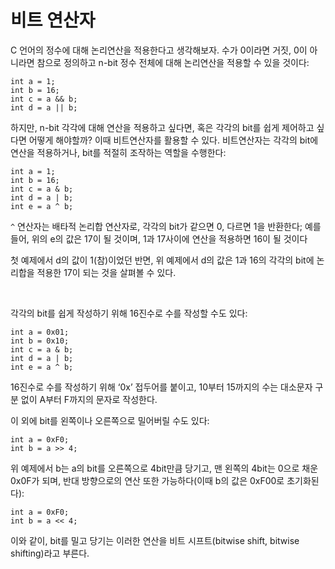 # 비트 연산자

C 언어의 정수에 대해 논리연산을 적용한다고 생각해보자. 수가 0이라면 거짓, 0이 아니라면 참으로 정의하고 n-bit 정수 전체에 대해 논리연산을 적용할 수 있을 것이다:

```
int a = 1;
int b = 16;
int c = a && b;
int d = a || b;
```

하지만, n-bit 각각에 대해 연산을 적용하고 싶다면, 혹은 각각의 bit를 쉽게 제어하고 싶다면 어떻게 해야할까? 이때 비트연산자를 활용할 수 있다. 비트연산자는 각각의 bit에 연산을 적용하거나, bit를
적절히 조작하는 역할을 수행한다:

```
int a = 1;
int b = 16;
int c = a & b;
int d = a | b;
int e = a ^ b;
```

`^` 연산자는 배타적 논리합 연산자로, 각각의 bit가 같으면 0, 다르면 1을 반환한다; 예를 들어, 위의 e의 값은 17이 될 것이며, 1과 17사이에 연산을 적용하면 16이 될 것이다

첫 예제에서 d의 값이 1(참)이었던 반면, 위 예제에서 d의 값은 1과 16의 각각의 bit에 논리합을 적용한 17이 되는 것을 살펴볼 수 있다.

<br/>

각각의 bit를 쉽게 작성하기 위해 16진수로 수를 작성할 수도 있다:

```
int a = 0x01;
int b = 0x10;
int c = a & b;
int d = a | b;
int e = a ^ b;
```

16진수로 수를 작성하기 위해 ‘0x’ 접두어를 붙이고, 10부터 15까지의 수는 대소문자 구분 없이 A부터 F까지의 문자로 작성한다.

이 외에 bit를 왼쪽이나 오른쪽으로 밀어버릴 수도 있다:

```
int a = 0xF0;
int b = a >> 4;
```

위 예제에서 b는 a의 bit를 오른쪽으로 4bit만큼 당기고, 맨 왼쪽의 4bit는 0으로 채운 0x0F가 되며, 반대 방향으로의 연산 또한 가능하다(이때 b의 값은 0xF00로 초기화된다):

```
int a = 0xF0;
int b = a << 4;
```

이와 같이, bit를 밀고 당기는 이러한 연산을 비트 시프트(bitwise shift, bitwise shifting)라고 부른다.


